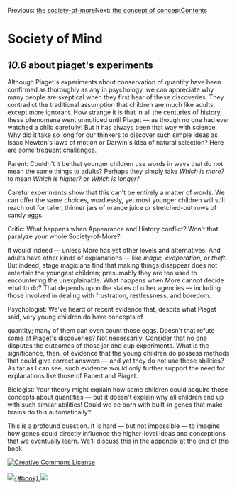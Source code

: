 <div class="chapnav">

<span class="prev">Previous: [the
society-of-more](./som-10.5.html)</span><span class="next">Next: [the
concept of concept](./som-10.7.html)</span><span
class="contents">[Contents](index.html)</span>
<div class="titlebar">

Society of Mind
===============

</div>

</div>

*10.6* about piaget's experiments
---------------------------------

Although Piaget's experiments about conservation of quantity have been
confirmed as thoroughly as any in psychology, we can appreciate why many
people are skeptical when they first hear of these discoveries. They
contradict the traditional assumption that children are much like
adults, except more ignorant. How strange it is that in all the
centuries of history, these phenomena went unnoticed until Piaget — as
though no one had ever watched a child carefully! But it has always been
that way with science. Why did it take so long for our thinkers to
discover such simple ideas as Isaac Newton's laws of motion or Darwin's
idea of natural selection? Here are some frequent challenges.

Parent: Couldn't it be that younger children use words in ways that do
not mean the same things to adults? Perhaps they simply take *Which is
more?* to mean *Which is higher?* or *Which is longer?*

Careful experiments show that this can't be entirely a matter of words.
We can offer the same choices, wordlessly, yet most younger children
will still reach out for taller, thinner jars of orange juice or
stretched-out rows of candy eggs.

Critic: What happens when Appearance and History conflict? Won't that
paralyze your whole Society-of-More?

It would indeed — unless More has yet other levels and alternatives. And
adults have other kinds of explanations — like *magic,* *evaporation,*
or *theft.* But indeed, stage magicians find that making things
disappear does not entertain the youngest children; presumably they are
too used to encountering the unexplainable. What happens when More
cannot decide what to do? That depends upon the states of other agencies
— including those involved in dealing with frustration, restlessness,
and boredom.

Psychologist: We've heard of recent evidence that, despite what Piaget
said, very young children do have concepts of

quantity; many of them can even count those eggs. Doesn't that refute
some of Piaget's discoveries? Not necessarily. Consider that no one
disputes the outcomes of those jar and cup experiments. What is the
significance, then, of evidence that the young children do possess
methods that could give correct answers — and yet they do not use those
abilities? As far as I can see, such evidence would only further support
the need for explanations like those of Papert and Piaget.

Biologist: Your theory might explain how some children could acquire
those concepts about quantities — but it doesn't explain why all
children end up with such similar abilities! Could we be born with
built-in genes that make brains do this automatically?

This is a profound question. It is hard — but not impossible — to
imagine how genes could directly influence the higher-level ideas and
conceptions that we eventually learn. We'll discuss this in the appendix
at the end of this book.

<div class="footer">

[![Creative Commons
License](http://i.creativecommons.org/l/by-nc-sa/3.0/80x15.png)](http://creativecommons.org/licenses/by-nc-sa/3.0/deed.en_US)\
\
[![](./images/som_book.jpeg){#book}
![](./images/a_logo_17.gif)](http://www.amazon.com/gp/product/0671657135?ie=UTF8&camp=1789&creativeASIN=0671657135&linkCode=xm2&tag=marvinminsky)

</div>
